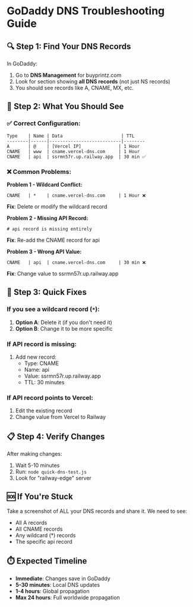 # GoDaddy DNS Troubleshooting Guide

## 🔍 Step 1: Find Your DNS Records

In GoDaddy:
1. Go to **DNS Management** for buyprintz.com
2. Look for section showing **all DNS records** (not just NS records)
3. You should see records like A, CNAME, MX, etc.

## 🎯 Step 2: What You Should See

### ✅ Correct Configuration:
```
Type    | Name | Data                      | TTL
--------|------|---------------------------|--------
A       | @    | [Vercel IP]              | 1 Hour
CNAME   | www  | cname.vercel-dns.com     | 1 Hour  
CNAME   | api  | ssrmn57r.up.railway.app  | 30 min ✅
```

### ❌ Common Problems:

**Problem 1 - Wildcard Conflict:**
```
CNAME   | *    | cname.vercel-dns.com     | 1 Hour ❌
```
**Fix**: Delete or modify the wildcard record

**Problem 2 - Missing API Record:**
```
# api record is missing entirely
```
**Fix**: Re-add the CNAME record for api

**Problem 3 - Wrong API Value:**
```
CNAME   | api  | cname.vercel-dns.com     | 30 min ❌
```
**Fix**: Change value to ssrmn57r.up.railway.app

## 🔧 Step 3: Quick Fixes

### If you see a wildcard record (`*`):
1. **Option A**: Delete it (if you don't need it)
2. **Option B**: Change it to be more specific

### If API record is missing:
1. Add new record:
   - Type: CNAME
   - Name: api
   - Value: ssrmn57r.up.railway.app
   - TTL: 30 minutes

### If API record points to Vercel:
1. Edit the existing record
2. Change value from Vercel to Railway

## 📋 Step 4: Verify Changes

After making changes:
1. Wait 5-10 minutes
2. Run: `node quick-dns-test.js`
3. Look for "railway-edge" server

## 🆘 If You're Stuck

Take a screenshot of ALL your DNS records and share it. We need to see:
- All A records
- All CNAME records  
- Any wildcard (*) records
- The specific api record

## ⏱️ Expected Timeline

- **Immediate**: Changes save in GoDaddy
- **5-30 minutes**: Local DNS updates
- **1-4 hours**: Global propagation
- **Max 24 hours**: Full worldwide propagation
